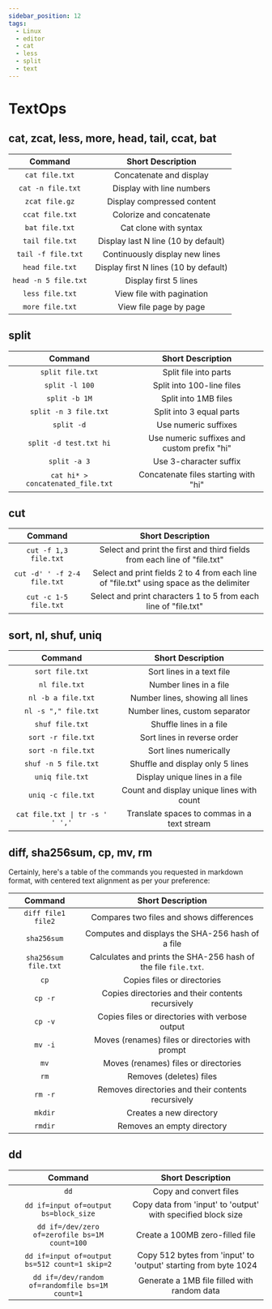 ```yaml
---
sidebar_position: 12
tags:
  - Linux
  - editor
  - cat
  - less
  - split
  - text
---
```


# TextOps

## cat, zcat, less, more, head, tail, ccat, bat

|       Command        |           Short Description           |
| :------------------: | :-----------------------------------: |
|    `cat file.txt`    |        Concatenate and display        |
|  `cat -n file.txt`   |       Display with line numbers       |
|    `zcat file.gz`    |      Display compressed content       |
|   `ccat file.txt`    |       Colorize and concatenate        |
|    `bat file.txt`    |         Cat clone with syntax         |
|   `tail file.txt`    |  Display last N line (10 by default)  |
|  `tail -f file.txt`  |    Continuously display new lines     |
|   `head file.txt`    | Display first N lines (10 by default) |
| `head -n 5 file.txt` |         Display first 5 lines         |
|   `less file.txt`    |       View file with pagination       |
|   `more file.txt`    |        View file page by page         |

## split

|              Command              |              Short Description              |
| :-------------------------------: | :-----------------------------------------: |
|         `split file.txt`          |            Split file into parts            |
|          `split -l 100`           |          Split into 100-line files          |
|           `split -b 1M`           |            Split into 1MB files             |
|       `split -n 3 file.txt`       |          Split into 3 equal parts           |
|            `split -d`             |            Use numeric suffixes             |
|      `split -d test.txt hi`       | Use numeric suffixes and custom prefix "hi" |
|           `split -a 3`            |           Use 3-character suffix            |
| `cat hi* > concatenated_file.txt` |    Concatenate files starting with "hi"     |

## cut

|           Command           |                                    Short Description                                     |
| :-------------------------: | :--------------------------------------------------------------------------------------: |
|    `cut -f 1,3 file.txt`    |         Select and print the first and third fields from each line of "file.txt"         |
| `cut -d' ' -f 2-4 file.txt` | Select and print fields 2 to 4 from each line of "file.txt" using space as the delimiter |
|    `cut -c 1-5 file.txt`    |             Select and print characters 1 to 5 from each line of "file.txt"              |

## sort, nl, shuf, uniq

|             Command             |              Short Description              |
| :-----------------------------: | :-----------------------------------------: |
|         `sort file.txt`         |          Sort lines in a text file          |
|          `nl file.txt`          |           Number lines in a file            |
|       `nl -b a file.txt`        |       Number lines, showing all lines       |
|      `nl -s "," file.txt`       |       Number lines, custom separator        |
|         `shuf file.txt`         |           Shuffle lines in a file           |
|       `sort -r file.txt`        |         Sort lines in reverse order         |
|       `sort -n file.txt`        |           Sort lines numerically            |
|      `shuf -n 5 file.txt`       |      Shuffle and display only 5 lines       |
|         `uniq file.txt`         |       Display unique lines in a file        |
|       `uniq -c file.txt`        |  Count and display unique lines with count  |
| `cat file.txt \| tr -s ' ' ','` | Translate spaces to commas in a text stream |

## diff, sha256sum, cp, mv, rm

Certainly, here's a table of the commands you requested in markdown format, with centered text alignment as per your preference:

|       Command        |                       Short Description                        |
| :------------------: | :------------------------------------------------------------: |
|  `diff file1 file2`  |            Compares two files and shows differences            |
|     `sha256sum`      |        Computes and displays the SHA-256 hash of a file        |
| `sha256sum file.txt` | Calculates and prints the SHA-256 hash of the file `file.txt`. |
|         `cp`         |                  Copies files or directories                   |
|       `cp -r`        |       Copies directories and their contents recursively        |
|       `cp -v`        |        Copies files or directories with verbose output         |
|       `mv -i`        |        Moves (renames) files or directories with prompt        |
|         `mv`         |              Moves (renames) files or directories              |
|         `rm`         |                    Removes (deletes) files                     |
|       `rm -r`        |       Removes directories and their contents recursively       |
|       `mkdir`        |                    Creates a new directory                     |
|       `rmdir`        |                   Removes an empty directory                   |

## dd

|                     Command                     |                        Short Description                        |
| :---------------------------------------------: | :-------------------------------------------------------------: |
|                      `dd`                       |                     Copy and convert files                      |
|      `dd if=input of=output bs=block_size`      |  Copy data from 'input' to 'output' with specified block size   |
|  `dd if=/dev/zero of=zerofile bs=1M count=100`  |                 Create a 100MB zero-filled file                 |
|  `dd if=input of=output bs=512 count=1 skip=2`  | Copy 512 bytes from 'input' to 'output' starting from byte 1024 |
| `dd if=/dev/random of=randomfile bs=1M count=1` |           Generate a 1MB file filled with random data           |
